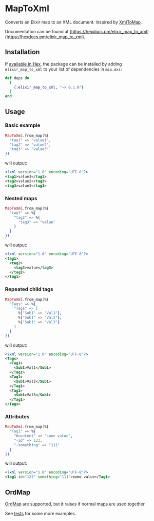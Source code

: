# MapToXml

Converts an Elixir map to an XML document. Inspired by [XmlToMap](https://github.com/homanchou/elixir-xml-to-map).

Documentation can be found at [https://hexdocs.pm/elixir_map_to_xml](https://hexdocs.pm/elixir_map_to_xml).

## Installation

If [available in Hex](https://hex.pm/docs/publish), the package can be installed
by adding `elixir_map_to_xml` to your list of dependencies in `mix.exs`:

```elixir
def deps do
  [
    {:elixir_map_to_xml, "~> 0.1.0"}
  ]
end
```

## Usage

### Basic example

```elixir
MapToXml.from_map(%{
  "tag1" => "value1",
  "tag2" => "value2",
  "tag3" => "value3"
})
```

will output:

```xml
<?xml version="1.0" encoding="UTF-8"?>
<tag1>value1</tag1>
<tag2>value2</tag2>
<tag3>value3</tag3>
```

### Nested maps

```elixir
MapToXml.from_map(%{
  "tag1" => %{
    "tag2" => %{
      "tag3" => "value"
    }
  }
})
```

will output:

```xml
<?xml version="1.0" encoding="UTF-8"?>
<tag1>
  <tag2>
    <tag3>value</tag3>
  </tag2>
</tag1>
```

### Repeated child tags

```elixir
MapToXml.from_map(%{
  "Tags" => %{
    "Tag1" => [
      %{"Sub1" => "Val1"},
      %{"Sub1" => "Val2"},
      %{"Sub1" => "Val3"}
    ]
  }
})
```

will output:

```xml
<?xml version="1.0" encoding="UTF-8"?>
<Tags>
  <Tag1>
    <Sub1>Val1</Sub1>
  </Tag1>
  <Tag1>
    <Sub1>Val2</Sub1>
  </Tag1>
  <Tag1>
    <Sub1>Val3</Sub1>
  </Tag1>
</Tags>
```

### Attributes

```elixir
MapToXml.from_map(%{
  "Tag1" => %{
    "#content" => "some value",
    "-id" => 123,
    "-something" => "111"
  }
})
```

will output:

```xml
<?xml version="1.0" encoding="UTF-8"?>
<Tag1 id="123" something="111">some value</Tag1>
```

## OrdMap

[OrdMap](https://github.com/MartinKavik/ord_map) are supported, but it raises if normal maps are
used together.

See [tests](test/map_to_xml_test.exs) for some more examples.
